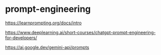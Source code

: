 # prompt-engineering

https://learnprompting.org/docs/intro

https://www.deeplearning.ai/short-courses/chatgpt-prompt-engineering-for-developers/

https://ai.google.dev/gemini-api/prompts
